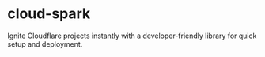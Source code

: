 # cloud-spark
Ignite Cloudflare projects instantly with a developer-friendly library for quick setup and deployment.
